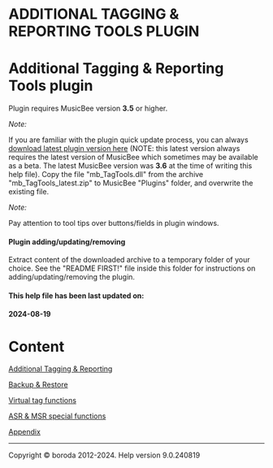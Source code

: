# ADDITIONAL TAGGING & REPORTING TOOLS PLUGIN

# Additional Tagging \& Reporting Tools plugin

Plugin requires MusicBee version **3.5** or higher.

*Note:*

If you are familiar with the plugin quick update process, you can always [download latest plugin version here](https://www.mediafire.com/file/h2t08o9562efboi/mb\_TagTools\_latest.zip/file"target=\"\_blank\"") (NOTE: this latest version always requires the latest version of MusicBee which sometimes may be available as a beta. The latest MusicBee version was **3.6** at the time of writing this help file). Copy the file "mb\_TagTools.dll" from the archive "mb\_TagTools\_latest.zip" to MusicBee "Plugins" folder, and overwrite the existing file.

*Note:*

Pay attention to tool tips over buttons/fields in plugin windows.

#### Plugin adding/updating/removing

Extract content of the downloaded archive to a temporary folder of your choice. See the "README FIRST\!" file inside this folder for instructions on adding/updating/removing the plugin.

#### This help file has been last updated on:

**2024-08-19**

# Content

[Additional Tagging \& Reporting](docs/ADDITIONALTAGGINGREPORTING.md)

[Backup \& Restore](docs/BACKUPRESTORE.md)

[Virtual tag functions](docs/VIRTUALTAGFUNCTIONS.md)

[ASR \& MSR special functions](docs/ASRMSRSPECIALFUNCTIONS.md)

[Appendix](docs/APPENDIX.md)

***

Copyright © boroda 2012-2024. Help version 9.0.240819